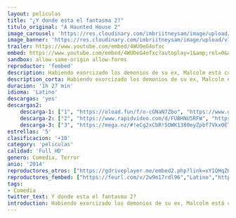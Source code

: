 ```yaml
---
layout: peliculas
title: "¿Y donde esta el fantasma 2?"
titulo_original: "A Haunted House 2"
image_carousel: 'https://res.cloudinary.com/imbriitneysam/image/upload/v1542775820/fantasma2-poster-min.jpg'
image_banner: 'https://res.cloudinary.com/imbriitneysam/image/upload/v1542775820/fantasma-2banner-min.jpg'
trailer: https://www.youtube.com/embed/4WUOeG4ofxc
embed: https://www.youtube.com/embed/4WUOeG4ofxc?autoplay=1&amp;rel=0&amp;hd=1&border=0&wmode=opaque&enablejsapi=1&modestbranding=1&controls=1&showinfo=0
sandbox: allow-same-origin allow-forms
reproductor: 'fembed'
description: Habiendo exorcizado los demonios de su ex, Malcolm está comenzando fresco con su nueva novia y sus dos hijos. Después de mudarse a su casa de ensueño, sin embargo, Malcolm es una vez más plagado de extraños eventos paranormales.
description_corta: Habiendo exorcizado los demonios de su ex, Malcolm está comenzando fresco con su nueva novia y sus dos hijos. Después de mudarse a su casa de ensueño, sin embargo, Malcolm es una vez más plagado de extraños eventos paranormales.
duracion: '1h 27 min'
idioma: 'Latino'
descargas: 'yes'
descargas2:
    descarga-1: ["1", "https://oload.fun/f/o-cGNaN7Zbo", "https://www.google.com/s2/favicons?domain=openload.co","OpenLoad","https://res.cloudinary.com/imbriitneysam/image/upload/v1541473684/mexico.png", "Latino", "Full HD"]
    descarga-2: ["2", "https://www.rapidvideo.com/d/FUBHNU5RFW", "https://www.google.com/s2/favicons?domain=www.rapidvideo.com","RapidVideo","https://res.cloudinary.com/imbriitneysam/image/upload/v1541473684/mexico.png", "Latino", "Full HD"]
    descarga-3: ["3", "https://mega.nz/#!eCg2xCbR!5OWK1380eyZpbf7Vkx0ET2o67oWRl8YS-yF58tsfxdQ", "https://www.google.com/s2/favicons?domain=mega.nz","Mega","https://res.cloudinary.com/imbriitneysam/image/upload/v1541473684/mexico.png", "Latino", "Full HD"]
estrellas: '5'
clasificacion: '+10'
category: 'peliculas'
calidad: 'Full HD'
genero: Comedia, Terror
anio: '2014'
reproductores_otros: ["https://gdriveplayer.me/embed2.php?link=xY1QHqZ6JoTkI92%252Fdugt0wbW%252BRAWQMOdV6s4XcZUoAEfbEiYhY8%252B9epZzLMm1Zhy4yU5JHTO3H1Fz%252BwFefiLzZMFoP93Ov%252BBFewwGiq%252FqsdPwiYCDJjsahhQ8iGlhNQqnR6sUGGkxxOhkgek5y24pPpKOcPP3U0rx6dLaGsD8lukR3lSkw9cAa%252F0%252F7FB4uiq69AV6YAw4QtFPXvijdTgRS","Latino","https://mstream.press/l0y1ld1y782o","Latino","https://movcloud.net/embed/ua-_oQlnfT49","Latino"]
reproductores_fembed: ["https://feurl.com/v/2w9m17rdl96","Latino","https://feurl.com/v/-dlk5hp2e1x8n7-","Latino"]
tags:
- Comedia
twitter_text: Y donde esta el fantasma 2?
introduction: Habiendo exorcizado los demonios de su ex, Malcolm está comenzando fresco con su nueva novia y sus dos hijos. Después de mudarse a su casa de ensueño, sin embargo, Malcolm es una vez más plagado de extraños eventos paranormales.
---
```



 







